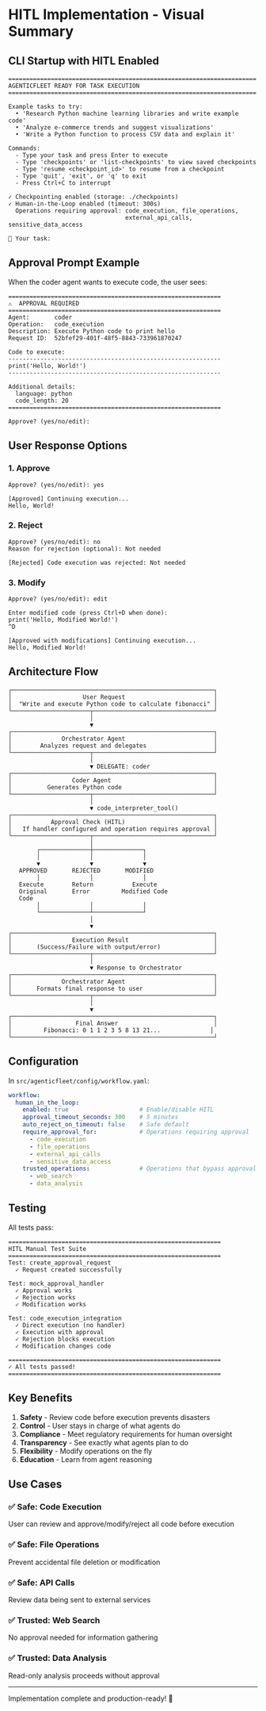 # HITL Implementation - Visual Summary

## CLI Startup with HITL Enabled

```
======================================================================
AGENTICFLEET READY FOR TASK EXECUTION
======================================================================

Example tasks to try:
  • 'Research Python machine learning libraries and write example code'
  • 'Analyze e-commerce trends and suggest visualizations'
  • 'Write a Python function to process CSV data and explain it'

Commands:
  - Type your task and press Enter to execute
  - Type 'checkpoints' or 'list-checkpoints' to view saved checkpoints
  - Type 'resume <checkpoint_id>' to resume from a checkpoint
  - Type 'quit', 'exit', or 'q' to exit
  - Press Ctrl+C to interrupt

✓ Checkpointing enabled (storage: ./checkpoints)
✓ Human-in-the-Loop enabled (timeout: 300s)
  Operations requiring approval: code_execution, file_operations,
                                 external_api_calls, sensitive_data_access

🎯 Your task:
```

## Approval Prompt Example

When the coder agent wants to execute code, the user sees:

```
============================================================
⚠️  APPROVAL REQUIRED
============================================================
Agent:       coder
Operation:   code_execution
Description: Execute Python code to print hello
Request ID:  52bfef29-401f-48f5-8843-733961870247

Code to execute:
------------------------------------------------------------
print('Hello, World!')
------------------------------------------------------------

Additional details:
  language: python
  code_length: 20
============================================================

Approve? (yes/no/edit):
```

## User Response Options

### 1. Approve

```
Approve? (yes/no/edit): yes

[Approved] Continuing execution...
Hello, World!
```

### 2. Reject

```
Approve? (yes/no/edit): no
Reason for rejection (optional): Not needed

[Rejected] Code execution was rejected: Not needed
```

### 3. Modify

```
Approve? (yes/no/edit): edit

Enter modified code (press Ctrl+D when done):
print('Hello, Modified World!')
^D

[Approved with modifications] Continuing execution...
Hello, Modified World!
```

## Architecture Flow

```
┌─────────────────────────────────────────────────────────┐
│                    User Request                         │
│  "Write and execute Python code to calculate fibonacci" │
└──────────────────────┬──────────────────────────────────┘
                       │
                       ▼
┌─────────────────────────────────────────────────────────┐
│              Orchestrator Agent                         │
│        Analyzes request and delegates                   │
└──────────────────────┬──────────────────────────────────┘
                       │
                       ▼ DELEGATE: coder
┌─────────────────────────────────────────────────────────┐
│                 Coder Agent                             │
│          Generates Python code                          │
└──────────────────────┬──────────────────────────────────┘
                       │
                       ▼ code_interpreter_tool()
┌─────────────────────────────────────────────────────────┐
│           Approval Check (HITL)                         │
│   If handler configured and operation requires approval │
└──────────────────────┬──────────────────────────────────┘
                       │
        ┌──────────────┼──────────────┐
        │              │              │
        ▼              ▼              ▼
   APPROVED       REJECTED       MODIFIED
        │              │              │
   Execute        Return           Execute
   Original       Error         Modified Code
   Code
        │              │              │
        └──────────────┴──────────────┘
                       │
                       ▼
┌─────────────────────────────────────────────────────────┐
│                 Execution Result                        │
│       (Success/Failure with output/error)               │
└──────────────────────┬──────────────────────────────────┘
                       │
                       ▼ Response to Orchestrator
┌─────────────────────────────────────────────────────────┐
│              Orchestrator Agent                         │
│       Formats final response to user                    │
└──────────────────────┬──────────────────────────────────┘
                       │
                       ▼
┌─────────────────────────────────────────────────────────┐
│                  Final Answer                           │
│         Fibonacci: 0 1 1 2 3 5 8 13 21...              │
└─────────────────────────────────────────────────────────┘
```

## Configuration

In `src/agenticfleet/config/workflow.yaml`:

```yaml
workflow:
  human_in_the_loop:
    enabled: true                    # Enable/disable HITL
    approval_timeout_seconds: 300    # 5 minutes
    auto_reject_on_timeout: false    # Safe default
    require_approval_for:            # Operations requiring approval
      - code_execution
      - file_operations
      - external_api_calls
      - sensitive_data_access
    trusted_operations:              # Operations that bypass approval
      - web_search
      - data_analysis
```

## Testing

All tests pass:

```
============================================================
HITL Manual Test Suite
============================================================
Test: create_approval_request
  ✓ Request created successfully

Test: mock_approval_handler
  ✓ Approval works
  ✓ Rejection works
  ✓ Modification works

Test: code_execution_integration
  ✓ Direct execution (no handler)
  ✓ Execution with approval
  ✓ Rejection blocks execution
  ✓ Modification changes code

============================================================
✓ All tests passed!
============================================================
```

## Key Benefits

1. **Safety** - Review code before execution prevents disasters
2. **Control** - User stays in charge of what agents do
3. **Compliance** - Meet regulatory requirements for human oversight
4. **Transparency** - See exactly what agents plan to do
5. **Flexibility** - Modify operations on the fly
6. **Education** - Learn from agent reasoning

## Use Cases

### ✅ Safe: Code Execution

User can review and approve/modify/reject all code before execution

### ✅ Safe: File Operations

Prevent accidental file deletion or modification

### ✅ Safe: API Calls

Review data being sent to external services

### ✅ Trusted: Web Search

No approval needed for information gathering

### ✅ Trusted: Data Analysis

Read-only analysis proceeds without approval

---

Implementation complete and production-ready! 🎉
